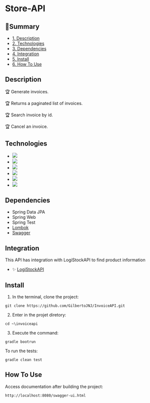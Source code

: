 # Store-API
## :book:Summary 
* [1. Description](#description)
* [2. Technologies](#technologies)
* [3. Dependencies](#dependencies)
* [4. Integration](#integration)
* [5. Install](#install)
* [6. How To Use](#how-to-use)

## Description
:trophy: Generate invoices.

:trophy: Returns a paginated list of invoices.

:trophy: Search invoice by id.

:trophy: Cancel an invoice.

## Technologies
- <img src="https://img.shields.io/static/v1?label=java&message=language&color=red&style=for-the-badge&logo=java"/>
- <img src="https://img.shields.io/static/v1?label=gradle&message=build&color=darkgreen&style=for-the-badge&logo=gradle"/>
- <img src="https://img.shields.io/static/v1?label=Postgres&message=database&color=blue&style=for-the-badge&logo=postgresql"/>
- <img src="https://img.shields.io/static/v1?label=spring&message=framework&color=green&style=for-the-badge&logo=spring"/>
- <img src="https://img.shields.io/static/v1?label=junit&message=tests&color=darkgreen&style=for-the-badge&logo=junit5"/>
- <img src="https://img.shields.io/static/v1?label=aws&message=deploy&color=orange&style=for-the-badge&logo=amazonaws"/>

## Dependencies
 - Spring Data JPA
 - Spring Web
 - Spring Test
 - [Lombok](https://projectlombok.org/)
 - [Swagger](https://swagger.io/)

## Integration
This API has integration with LogiStockAPI to find product information

- ✨ [LogiStockAPI](https://github.com/GilbertoJNJ/LogiStockAPI)


## Install 
1. In the terminal, clone the project:
```shell script
git clone https://github.com/GilbertoJNJ/InvoiceAPI.git
```

2. Enter in the projet diretory:
```shell script
cd ~\invoiceapi
```

3. Execute the command:
```shell script
gradle bootrun
```

To run the tests:
```shell script
gradle clean test
```

## How To Use 

Access documentation after building the project:
```
http://localhost:8080/swagger-ui.html
```
